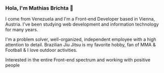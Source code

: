 ### Hola, I'm Mathias Brichta 👋

I come from Venezuela and I'm a Front-end Developer based in Vienna, Austria. I've been studying web development and information technology for many years.

I'm a problem solver, well-organized, independent employee with a high attention to detail. Brazilian Jiu Jitsu is my favorite hobby, fan of MMA & Football & I love outdoor activities.

Interested in the entire Front-end spectrum and working with positive people
